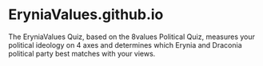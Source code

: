 # EryniaValues.github.io
The EryniaValues Quiz, based on the 8values Political Quiz, measures your political ideology on 4 axes and determines which Erynia and Draconia political party best matches with your views.
